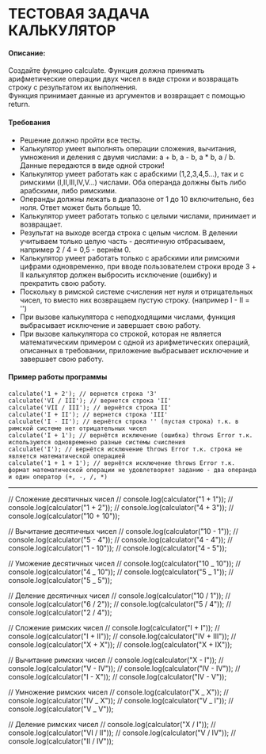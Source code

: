# ТЕСТОВАЯ ЗАДАЧА КАЛЬКУЛЯТОР<br />

#### Описание:

Создайте функцию calculate. Функция должна принимать арифметические операции двух чисел в виде строки и возвращать строку с результатом их выполнения.<br />
Функция принимает данные из аргументов и возвращает с помощью return.

#### Требования

- Решение должно пройти все тесты.
- Калькулятор умеет выполнять операции сложения, вычитания, умножения и деления с двумя числами: a + b, a - b, a \* b, a / b. Данные передаются в виде одной строки!
- Калькулятор умеет работать как с арабскими (1,2,3,4,5…), так и с римскими (I,II,III,IV,V…) числами. Оба операнда должны быть либо арабскими, либо римскими.
- Операнды должны лежать в диапазоне от 1 до 10 включительно, без ноля. Ответ может быть больше 10.
- Калькулятор умеет работать только с целыми числами, принимает и возвращает.
- Результат на выходе всегда строка с целым числом. В делении учитываем только целую часть - десятичную отбрасываем, например 2 / 4 = 0,5 - вернём 0.
- Калькулятор умеет работать только с арабскими или римскими цифрами одновременно, при вводе пользователем строки вроде 3 + II калькулятор должен выбросить исключение (ошибку) и прекратить свою работу.
- Поскольку в римской системе счисления нет нуля и отрицательных чисел, то вместо них возвращаем пустую строку. (например I - II = '')
- При вызове калькулятора с неподходящими числами, функция выбрасывает исключение и завершает свою работу.
- При вызове калькулятора со строкой, которая не является математическим примером с одной из арифметических операций, описанных в требовании, приложение выбрасывает исключение и завершает свою работу.

#### Пример работы программы

```
calculate('1 + 2'); // вернется строка '3'
calculate('VI / III'); // вернется строка 'II'
calculate('VII / III'); // вернётся строка II'
calculate('I + II'); // вернется строка 'III'
calculate('I - II'); // вернётся строка '' (пустая строка) т.к. в римской системе нет отрицательных чисел
calculate('I + 1'); // вернётся исключение (ошибка) throws Error т.к. используются одновременно разные системы счисления
calculate('I'); // вернётся исключение throws Error т.к. строка не является математической операцией
calculate('1 + 1 + 1'); // вернётся исключение throws Error т.к. формат математической операции не удовлетворяет заданию - два операнда и один оператор (+, -, /, *)
```

---

// Сложение десятичных чисел
// console.log(calculator("1 + 1"));
// console.log(calculator("1 + 2"));
// console.log(calculator("4 + 3"));
// console.log(calculator("10 + 10"));

// Вычитание десятичных чисел
// console.log(calculator("10 - 1"));
// console.log(calculator("5 - 4"));
// console.log(calculator("4 - 4"));
// console.log(calculator("1 - 10"));
// console.log(calculator("4 - 5"));

// Уможение десятичных чисел
// console.log(calculator("10 _ 10"));
// console.log(calculator("4 _ 10"));
// console.log(calculator("5 _ 1"));
// console.log(calculator("5 _ 5"));

// Деление десятичных чисел
// console.log(calculator("10 / 1"));
// console.log(calculator("6 / 2"));
// console.log(calculator("5 / 4"));
// console.log(calculator("2 / 4"));

// Сложение римских чисел
// console.log(calculator("I + I"));
// console.log(calculator("I + II"));
// console.log(calculator("IV + III"));
// console.log(calculator("X + X"));
// console.log(calculator("X + IX"));

// Вычитание римских чисел
// console.log(calculator("X - I"));
// console.log(calculator("V - IV"));
// console.log(calculator("IV - IV"));
// console.log(calculator("I - X"));
// console.log(calculator("IV - V"));

// Умножение римских чисел
// console.log(calculator("X _ X"));
// console.log(calculator("IV _ X"));
// console.log(calculator("V _ I"));
// console.log(calculator("V _ V"));

// Деление римских чисел
// console.log(calculator("X / I"));
// console.log(calculator("VI / II"));
// console.log(calculator("V / IV"));
// console.log(calculator("II / IV"));

